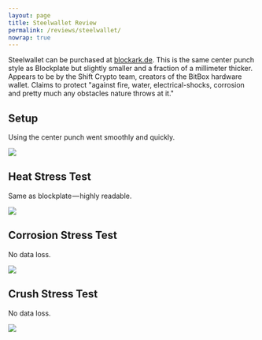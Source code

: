```yaml
---
layout: page
title: Steelwallet Review
permalink: /reviews/steelwallet/
nowrap: true
---
```

Steelwallet can be purchased at <a href="https://www.blockark.de/steelwallet/">blockark.de</a>. This is the same center punch style as Blockplate but slightly smaller and a fraction of a millimeter thicker. Appears to be by the Shift Crypto team, creators of the BitBox hardware wallet. Claims to protect "against fire, water, electrical-shocks, corrosion and pretty much any obstacles nature throws at it."

## Setup

Using the center punch went smoothly and quickly.

<img src="../../img/devices/steelwallet_new.jpeg" />

## Heat Stress Test

Same as blockplate — highly readable.

<img src="../../img/devices/steelwallet_heat.jpeg" />

## Corrosion Stress Test

No data loss.

<img src="../../img/devices/steelwallet_acid.jpeg" />

## Crush Stress Test

No data loss.

<img src="../../img/devices/steelwallet_crush.jpeg" />
